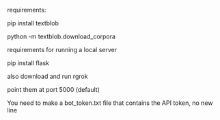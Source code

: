 requirements:

pip install textblob

python -m textblob.download_corpora

requirements for running a local server

pip install flask

also download and run rgrok

point them at port 5000 (default)



You need to make a bot_token.txt file that contains the API token, no new line
